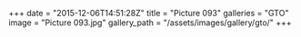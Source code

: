 +++
date = "2015-12-06T14:51:28Z"
title = "Picture 093"
galleries = "GTO"
image = "Picture 093.jpg"
gallery_path = "/assets/images/gallery/gto/"
+++
